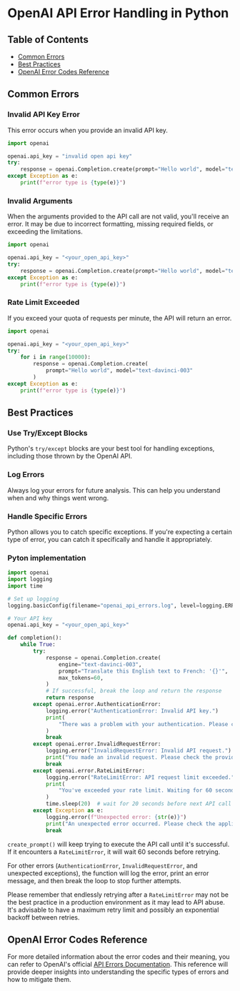 # OpenAI API Error Handling in Python

## Table of Contents
- [Common Errors](#common-errors)
- [Best Practices](#best-practices)
- [OpenAI Error Codes Reference](#openai-error-codes-reference)

## Common Errors

### Invalid API Key Error

This error occurs when you provide an invalid API key.

```python
import openai

openai.api_key = "invalid open api key"
try:
    response = openai.Completion.create(prompt="Hello world", model="text-davinci-003")
except Exception as e:
    print(f"error type is {type(e)}")
```

### Invalid Arguments

When the arguments provided to the API call are not valid, you'll receive an error. It may be due to incorrect formatting, missing required fields, or exceeding the limitations.

```python
import openai

openai.api_key = "<your_open_api_key>"
try:
    response = openai.Completion.create(prompt="Hello world", model="text-davinci-004")
except Exception as e:
    print(f"error type is {type(e)}")
```

### Rate Limit Exceeded

If you exceed your quota of requests per minute, the API will return an error.

```python
import openai

openai.api_key = "<your_open_api_key>"
try:
    for i in range(10000):
        response = openai.Completion.create(
            prompt="Hello world", model="text-davinci-003"
        )
except Exception as e:
    print(f"error type is {type(e)}")
```

## Best Practices

### Use Try/Except Blocks

Python's `try/except` blocks are your best tool for handling exceptions, including those thrown by the OpenAI API.

### Log Errors

Always log your errors for future analysis. This can help you understand when and why things went wrong.

### Handle Specific Errors

Python allows you to catch specific exceptions. If you're expecting a certain type of error, you can catch it specifically and handle it appropriately.

### Pyton implementation

```python
import openai
import logging
import time

# Set up logging
logging.basicConfig(filename="openai_api_errors.log", level=logging.ERROR)

# Your API key
openai.api_key = "<your_open_api_key>"

def completion():
    while True:
        try:
            response = openai.Completion.create(
                engine="text-davinci-003",
                prompt="Translate this English text to French: '{}'",
                max_tokens=60,
            )
            # If successful, break the loop and return the response
            return response
        except openai.error.AuthenticationError:
            logging.error("AuthenticationError: Invalid API key.")
            print(
                "There was a problem with your authentication. Please check your API key."
            )
            break
        except openai.error.InvalidRequestError:
            logging.error("InvalidRequestError: Invalid API request.")
            print("You made an invalid request. Please check the provided parameters.")
            break
        except openai.error.RateLimitError:
            logging.error("RateLimitError: API request limit exceeded.")
            print(
                "You've exceeded your rate limit. Waiting for 60 seconds before retrying..."
            )
            time.sleep(20)  # wait for 20 seconds before next API call
        except Exception as e:
            logging.error(f"Unexpected error: {str(e)}")
            print("An unexpected error occurred. Please check the application logs.")
            break
```

`create_prompt()` will keep trying to execute the API call until it's successful. If it encounters a `RateLimitError`, it will wait 60 seconds before retrying. 

For other errors (`AuthenticationError`, `InvalidRequestError`, and unexpected exceptions), the function will log the error, print an error message, and then break the loop to stop further attempts. 

Please remember that endlessly retrying after a `RateLimitError` may not be the best practice in a production environment as it may lead to API abuse. It's advisable to have a maximum retry limit and possibly an exponential backoff between retries.

## OpenAI Error Codes Reference

For more detailed information about the error codes and their meaning, you can refer to OpenAI's official [API Errors Documentation](https://platform.openai.com/docs/guides/error-codes/api-errors). This reference will provide deeper insights into understanding the specific types of errors and how to mitigate them.